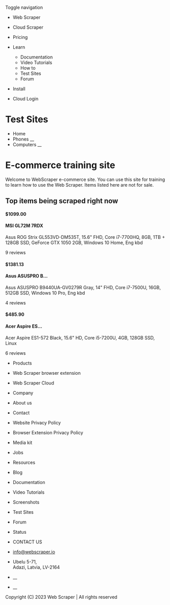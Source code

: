 Toggle navigation

  * Web Scraper

  * Cloud Scraper

  * Pricing

  * Learn

    * Documentation
    * Video Tutorials
    * How to
    * Test Sites
    * Forum
  * Install
  * Cloud Login

# Test Sites

  * Home
  * Phones __
  * Computers __

# E-commerce training site

Welcome to WebScraper e-commerce site. You can use this site for training to
learn how to use the Web Scraper. Items listed here are not for sale.

## Top items being scraped right now

#### $1099.00

####  MSI GL72M 7RDX

Asus ROG Strix GL553VD-DM535T, 15.6" FHD, Core i7-7700HQ, 8GB, 1TB + 128GB
SSD, GeForce GTX 1050 2GB, Windows 10 Home, Eng kbd

9 reviews

#### $1381.13

####  Asus ASUSPRO B...

Asus ASUSPRO B9440UA-GV0279R Gray, 14" FHD, Core i7-7500U, 16GB, 512GB SSD,
Windows 10 Pro, Eng kbd

4 reviews

#### $485.90

####  Acer Aspire ES...

Acer Aspire ES1-572 Black, 15.6" HD, Core i5-7200U, 4GB, 128GB SSD, Linux

6 reviews

  * Products

  * Web Scraper browser extension
  * Web Scraper Cloud

  * Company

  * About us
  * Contact
  * Website Privacy Policy
  * Browser Extension Privacy Policy
  * Media kit
  * Jobs

  * Resources

  * Blog
  * Documentation
  * Video Tutorials
  * Screenshots
  * Test Sites
  * Forum
  * Status

  * CONTACT US

  * info@webscraper.io
  * Ubelu 5-71,  
Adazi, Latvia, LV-2164

  * __
  * __

Copyright (C) 2023 Web Scraper | All rights reserved


